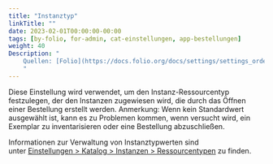 ```yaml
---
title: "Instanztyp"
linkTitle: ""
date: 2023-02-01T00:00:00-00:00
tags: [by-folio, for-admin, cat-einstellungen, app-bestellungen]
weight: 40
Description: "
    Quellen: [Folio](https://docs.folio.org/docs/settings/settings_orders/settings_orders/#settings--orders--instance-type) <!-- & [GBV](https://info.gebev.de/display/FOLIOGBVEXTERN/Einstellungen+(Bestellungen):+Instanztyp) -->
    "
---
```


Diese Einstellung wird verwendet, um den Instanz-Ressourcentyp festzulegen, der den Instanzen zugewiesen wird, die durch das Öffnen einer Bestellung erstellt werden. Anmerkung: Wenn kein Standardwert ausgewählt ist, kann es zu Problemen kommen, wenn versucht wird, ein Exemplar zu inventarisieren oder eine Bestellung abzuschließen.

Informationen zur Verwaltung von Instanztypwerten sind unter [Einstellungen > Katalog > Instanzen > Ressourcentypen](https://info.gbv.de/display/FOLIOGBVEXTERN/Einstellungen+%28Katalog%29%3A+Ressourcentypen) zu finden.
